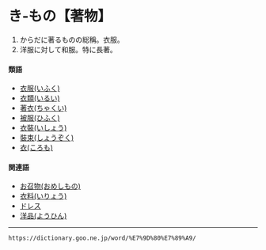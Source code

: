 # き‐もの【著物】

1.  からだに著るものの総稱。衣服。
2.  洋服に対して和服。特に長著。
    

#### 類語

-   [衣服(いふく)](https://dictionary.goo.ne.jp/word/%E8%A1%A3%E6%9C%8D/#jn-14696)
-   [衣類(いるい)](https://dictionary.goo.ne.jp/word/%E8%A1%A3%E9%A1%9E/#jn-15582)
-   [著衣(ちゃくい)](https://dictionary.goo.ne.jp/word/%E7%9D%80%E8%A1%A3_%28%E3%81%A1%E3%82%83%E3%81%8F%E3%81%84%29/#jn-142519)
-   [被服(ひふく)](https://dictionary.goo.ne.jp/word/%E8%A2%AB%E6%9C%8D/#jn-186847)
-   [衣裝(いしょう)](https://dictionary.goo.ne.jp/word/%E8%A1%A3%E8%A3%85/#jn-11456)
-   [裝束(しょうぞく)](https://dictionary.goo.ne.jp/word/%E8%A3%85%E6%9D%9F_%28%E3%81%97%E3%82%87%E3%81%86%E3%81%9E%E3%81%8F%29/#jn-109229)
-   [衣(ころも)](https://dictionary.goo.ne.jp/word/%E8%A1%A3_%28%E3%81%93%E3%82%8D%E3%82%82%29/#jn-83050)

#### 関連語

-   [お召物(おめしもの)](https://dictionary.goo.ne.jp/word/%E5%BE%A1%E5%8F%AC%E7%89%A9/#jn-33121)
-   [衣料(いりょう)](https://dictionary.goo.ne.jp/word/%E8%A1%A3%E6%96%99/#jn-15533)
-   [ドレス](https://dictionary.goo.ne.jp/word/%E3%83%89%E3%83%AC%E3%82%B9/#jn-161652)
-   [洋品(ようひん)](https://dictionary.goo.ne.jp/word/%E6%B4%8B%E5%93%81/#jn-226741)

---
`https://dictionary.goo.ne.jp/word/%E7%9D%80%E7%89%A9/`